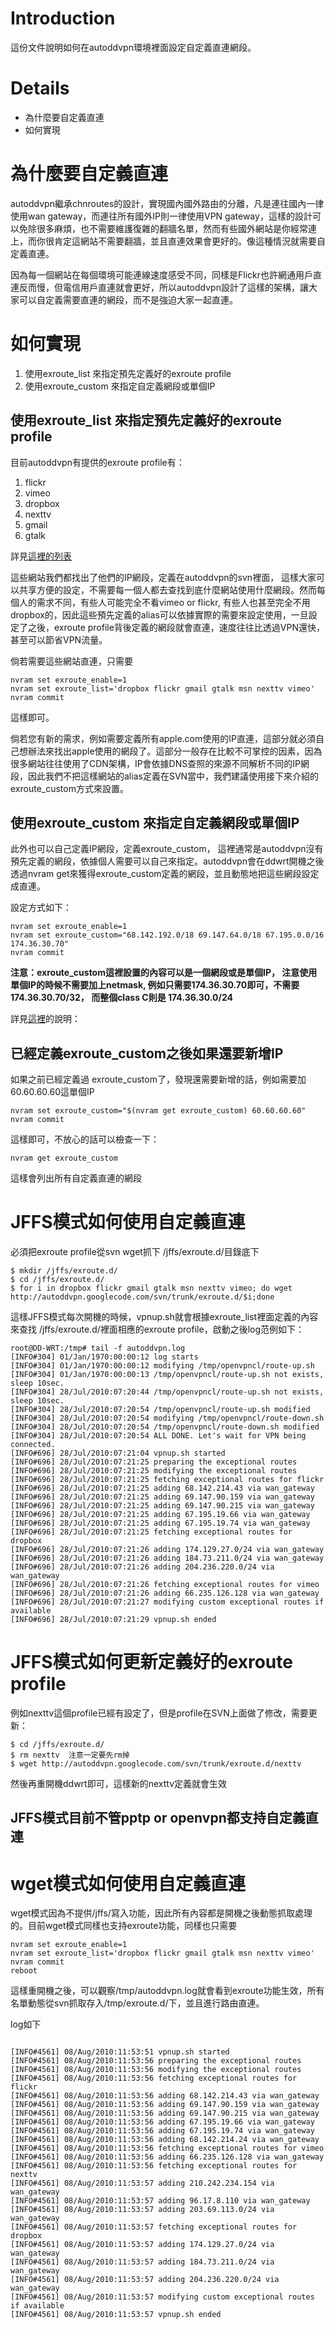 # Introduction #

這份文件說明如何在autoddvpn環境裡面設定自定義直連網段。

# Details #

  * 為什麼要自定義直連
  * 如何實現

# 為什麼要自定義直連 #

autoddvpn繼承chnroutes的設計，實現國內國外路由的分離，凡是連往國內一律使用wan gateway，而連往所有國外IP則一律使用VPN gateway，這樣的設計可以免除很多麻煩，也不需要維護復雜的翻牆名單，然而有些國外網站是你經常連上，而你很肯定這網站不需要翻牆，並且直連效果會更好的。像這種情況就需要自定義直連。

因為每一個網站在每個環境可能連線速度感受不同，同樣是Flickr也許網通用戶直連反而慢，但電信用戶直連就會更好，所以autoddvpn設計了這樣的架構，讓大家可以自定義需要直連的網段，而不是強迫大家一起直連。

# 如何實現 #
  1. 使用exroute\_list 來指定預先定義好的exroute profile
  1. 使用exroute\_custom 來指定自定義網段或單個IP

## 使用exroute\_list 來指定預先定義好的exroute profile ##
目前autoddvpn有提供的exroute profile有：

  1. flickr
  1. vimeo
  1. dropbox
  1. nexttv
  1. gmail
  1. gtalk

詳見[這裡的列表](http://code.google.com/p/autoddvpn/source/browse/#svn/trunk/exroute.d)

這些網站我們都找出了他們的IP網段，定義在autoddvpn的svn裡面， 這樣大家可以共享方便的設定，不需要每一個人都去查找到底什麼網站使用什麼網段。然而每個人的需求不同，有些人可能完全不看vimeo or flickr, 有些人也甚至完全不用dropbox的，因此這些預先定義的alias可以依據實際的需要來設定使用，一旦設定了之後，exroute profile背後定義的網段就會直連，速度往往比透過VPN還快，甚至可以節省VPN流量。

倘若需要這些網站直連，只需要
```
nvram set exroute_enable=1
nvram set exroute_list='dropbox flickr gmail gtalk msn nexttv vimeo'
nvram commit
```

這樣即可。

倘若您有新的需求，例如需要定義所有apple.com使用的IP直連，這部分就必須自己想辦法來找出apple使用的網段了。這部分一般存在比較不可掌控的因素，因為很多網站往往使用了CDN架構，IP會依據DNS查照的來源不同解析不同的IP網段，因此我們不把這樣網站的alias定義在SVN當中，我們建議使用接下來介紹的exroute\_custom方式來設置。

## 使用exroute\_custom 來指定自定義網段或單個IP ##

此外也可以自己定義IP網段，定義exroute\_custom， 這裡通常是autoddvpn沒有預先定義的網段，依據個人需要可以自己來指定。autoddvpn會在ddwrt開機之後透過nvram get來獲得exroute\_custom定義的網段，並且動態地把這些網段設定成直連。

設定方式如下：

```
nvram set exroute_enable=1
nvram set exroute_custom="68.142.192.0/18 69.147.64.0/18 67.195.0.0/16 174.36.30.70"
nvram commit
```

**注意：exroute\_custom這裡設置的內容可以是一個網段或是單個IP， 注意使用單個IP的時候不需要加上netmask, 例如只需要174.36.30.70即可，不需要174.36.30.70/32， 而整個class C則是 174.36.30.0/24**

詳見[這裡](http://code.google.com/p/autoddvpn/issues/detail?id=7)的說明：

## 已經定義exroute\_custom之後如果還要新增IP ##
如果之前已經定義過 exroute\_custom了，發現還需要新增的話，例如需要加60.60.60.60這單個IP

```
nvram set exroute_custom="$(nvram get exroute_custom) 60.60.60.60" 
nvram commit
```
這樣即可，不放心的話可以檢查一下：
```
nvram get exroute_custom
```
這樣會列出所有自定義直連的網段

# JFFS模式如何使用自定義直連 #
必須把exroute profile從svn wget抓下 /jffs/exroute.d/目錄底下

```
$ mkdir /jffs/exroute.d/
$ cd /jffs/exroute.d/
$ for i in dropbox flickr gmail gtalk msn nexttv vimeo; do wget http://autoddvpn.googlecode.com/svn/trunk/exroute.d/$i;done
```

這樣JFFS模式每次開機的時候，vpnup.sh就會根據exroute\_list裡面定義的內容來查找 /jffs/exroute.d/裡面相應的exroute profile，啟動之後log范例如下：

```
root@DD-WRT:/tmp# tail -f autoddvpn.log 
[INFO#304] 01/Jan/1970:00:00:12 log starts
[INFO#304] 01/Jan/1970:00:00:12 modifying /tmp/openvpncl/route-up.sh
[INFO#304] 01/Jan/1970:00:00:13 /tmp/openvpncl/route-up.sh not exists, sleep 10sec.
[INFO#304] 28/Jul/2010:07:20:44 /tmp/openvpncl/route-up.sh not exists, sleep 10sec.
[INFO#304] 28/Jul/2010:07:20:54 /tmp/openvpncl/route-up.sh modified
[INFO#304] 28/Jul/2010:07:20:54 modifying /tmp/openvpncl/route-down.sh
[INFO#304] 28/Jul/2010:07:20:54 /tmp/openvpncl/route-down.sh modified
[INFO#304] 28/Jul/2010:07:20:54 ALL DONE. Let's wait for VPN being connected.
[INFO#696] 28/Jul/2010:07:21:04 vpnup.sh started
[INFO#696] 28/Jul/2010:07:21:25 preparing the exceptional routes
[INFO#696] 28/Jul/2010:07:21:25 modifying the exceptional routes
[INFO#696] 28/Jul/2010:07:21:25 fetching exceptional routes for flickr
[INFO#696] 28/Jul/2010:07:21:25 adding 68.142.214.43 via wan_gateway
[INFO#696] 28/Jul/2010:07:21:25 adding 69.147.90.159 via wan_gateway
[INFO#696] 28/Jul/2010:07:21:25 adding 69.147.90.215 via wan_gateway
[INFO#696] 28/Jul/2010:07:21:25 adding 67.195.19.66 via wan_gateway
[INFO#696] 28/Jul/2010:07:21:25 adding 67.195.19.74 via wan_gateway
[INFO#696] 28/Jul/2010:07:21:25 fetching exceptional routes for dropbox
[INFO#696] 28/Jul/2010:07:21:26 adding 174.129.27.0/24 via wan_gateway
[INFO#696] 28/Jul/2010:07:21:26 adding 184.73.211.0/24 via wan_gateway
[INFO#696] 28/Jul/2010:07:21:26 adding 204.236.220.0/24 via wan_gateway
[INFO#696] 28/Jul/2010:07:21:26 fetching exceptional routes for vimeo
[INFO#696] 28/Jul/2010:07:21:26 adding 66.235.126.128 via wan_gateway
[INFO#696] 28/Jul/2010:07:21:27 modifying custom exceptional routes if available
[INFO#696] 28/Jul/2010:07:21:29 vpnup.sh ended
```


# JFFS模式如何更新定義好的exroute profile #
例如nexttv這個profile已經有設定了，但是profile在SVN上面做了修改，需要更新：

```
$ cd /jffs/exroute.d/
$ rm nexttv  注意一定要先rm掉
$ wget http://autoddvpn.googlecode.com/svn/trunk/exroute.d/nexttv
```

然後再重開機ddwrt即可，這樣新的nexttv定義就會生效

## JFFS模式目前不管pptp or openvpn都支持自定義直連 ##


# wget模式如何使用自定義直連 #
wget模式因為不提供/jffs/寫入功能，因此所有內容都是開機之後動態抓取處理的。目前wget模式同樣也支持exroute功能，同樣也只需要

```
nvram set exroute_enable=1
nvram set exroute_list='dropbox flickr gmail gtalk msn nexttv vimeo'
nvram commit
reboot
```

這樣重開機之後，可以觀察/tmp/autoddvpn.log就會看到exroute功能生效，所有名單動態從svn抓取存入/tmp/exroute.d/下，並且進行路由直連。

log如下
```

[INFO#4561] 08/Aug/2010:11:53:51 vpnup.sh started
[INFO#4561] 08/Aug/2010:11:53:56 preparing the exceptional routes
[INFO#4561] 08/Aug/2010:11:53:56 modifying the exceptional routes
[INFO#4561] 08/Aug/2010:11:53:56 fetching exceptional routes for flickr
[INFO#4561] 08/Aug/2010:11:53:56 adding 68.142.214.43 via wan_gateway
[INFO#4561] 08/Aug/2010:11:53:56 adding 69.147.90.159 via wan_gateway
[INFO#4561] 08/Aug/2010:11:53:56 adding 69.147.90.215 via wan_gateway
[INFO#4561] 08/Aug/2010:11:53:56 adding 67.195.19.66 via wan_gateway
[INFO#4561] 08/Aug/2010:11:53:56 adding 67.195.19.74 via wan_gateway
[INFO#4561] 08/Aug/2010:11:53:56 adding 68.142.214.24 via wan_gateway
[INFO#4561] 08/Aug/2010:11:53:56 fetching exceptional routes for vimeo
[INFO#4561] 08/Aug/2010:11:53:56 adding 66.235.126.128 via wan_gateway
[INFO#4561] 08/Aug/2010:11:53:56 fetching exceptional routes for nexttv
[INFO#4561] 08/Aug/2010:11:53:57 adding 210.242.234.154 via wan_gateway
[INFO#4561] 08/Aug/2010:11:53:57 adding 96.17.8.110 via wan_gateway
[INFO#4561] 08/Aug/2010:11:53:57 adding 203.69.113.0/24 via wan_gateway
[INFO#4561] 08/Aug/2010:11:53:57 fetching exceptional routes for dropbox
[INFO#4561] 08/Aug/2010:11:53:57 adding 174.129.27.0/24 via wan_gateway
[INFO#4561] 08/Aug/2010:11:53:57 adding 184.73.211.0/24 via wan_gateway
[INFO#4561] 08/Aug/2010:11:53:57 adding 204.236.220.0/24 via wan_gateway
[INFO#4561] 08/Aug/2010:11:53:57 modifying custom exceptional routes if available
[INFO#4561] 08/Aug/2010:11:53:57 vpnup.sh ended
```
